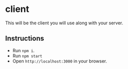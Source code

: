 # client

This will be the client you will use along with your server.

## Instructions

- Run `npm i`.
- Run `npm start`
- Open `http://localhost:3000` in your browser.